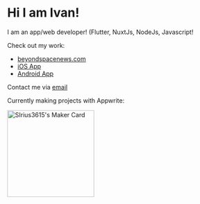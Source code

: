 # Hi I am Ivan!

I am an app/web developer! (Flutter, NuxtJs, NodeJs, Javascript!

Check out my work:
- [beyondspacenews.com](https://beyondspacenews.com/)
- [iOS App](https://beyondspacenews.com/ios)
- [Android App](https://beyondspacenews.com/android)

Contact me via [email](mailto:ivanbegonja123@gmail.com)

Currently making projects with Appwrite:

<a href="https://makers.appwrite.io/SIrius3615">
    <img src="https://appwrite.io/cards/makers/SIrius3615" height=200px alt="SIrius3615's Maker Card" />
</a>
